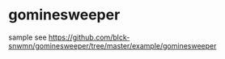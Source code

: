 # gominesweeper

sample see https://github.com/blck-snwmn/gominesweeper/tree/master/example/gominesweeper
